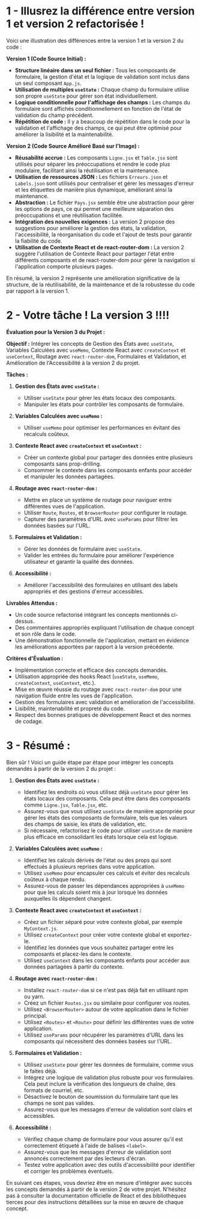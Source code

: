 # 1 - Illusrez la différence entre version 1 et version 2 refactorisée !

Voici une illustration des différences entre la version 1 et la version 2 du code :

**Version 1 (Code Source Initial) :**

- **Structure linéaire dans un seul fichier :** Tous les composants de formulaire, la gestion d'état et la logique de validation sont inclus dans un seul composant `App.js`.
- **Utilisation de multiples `useState` :** Chaque champ du formulaire utilise son propre `useState` pour gérer son état individuellement.
- **Logique conditionnelle pour l'affichage des champs :** Les champs du formulaire sont affichés conditionnellement en fonction de l'état de validation du champ précédent.
- **Répétition de code :** Il y a beaucoup de répétition dans le code pour la validation et l'affichage des champs, ce qui peut être optimisé pour améliorer la lisibilité et la maintenabilité.

**Version 2 (Code Source Amélioré Basé sur l'Image) :**

- **Réusabilité accrue :** Les composants `Ligne.jsx` et `Table.jsx` sont utilisés pour séparer les préoccupations et rendre le code plus modulaire, facilitant ainsi la réutilisation et la maintenance.
- **Utilisation de ressources JSON :** Les fichiers `Erreurs.json` et `Labels.json` sont utilisés pour centraliser et gérer les messages d'erreur et les étiquettes de manière plus dynamique, améliorant ainsi la maintenance.
- **Abstraction :** Le fichier `Pays.jsx` semble être une abstraction pour gérer les options de pays, ce qui permet une meilleure séparation des préoccupations et une réutilisation facilitée.
- **Intégration des nouvelles exigences :** La version 2 propose des suggestions pour améliorer la gestion des états, la validation, l'accessibilité, la réorganisation du code et l'ajout de tests pour garantir la fiabilité du code.
- **Utilisation de Contexte React et de react-router-dom :** La version 2 suggère l'utilisation de Contexte React pour partager l'état entre différents composants et de react-router-dom pour gérer la navigation si l'application comporte plusieurs pages.

En résumé, la version 2 représente une amélioration significative de la structure, de la réutilisabilité, de la maintenance et de la robustesse du code par rapport à la version 1.

# 2 - Votre tâche ! La version 3 !!!!

**Évaluation pour la Version 3 du Projet :**

**Objectif :** Intégrer les concepts de Gestion des États avec `useState`, Variables Calculées avec `useMemo`, Contexte React avec `createContext` et `useContext`, Routage avec `react-router-dom`, Formulaires et Validation, et Amélioration de l'Accessibilité à la version 2 du projet.

**Tâches :**

1. **Gestion des États avec `useState` :**
   - Utiliser `useState` pour gérer les états locaux des composants.
   - Manipuler les états pour contrôler les composants de formulaire.

2. **Variables Calculées avec `useMemo` :**
   - Utiliser `useMemo` pour optimiser les performances en évitant des recalculs coûteux.

3. **Contexte React avec `createContext` et `useContext` :**
   - Créer un contexte global pour partager des données entre plusieurs composants sans prop-drilling.
   - Consommer le contexte dans les composants enfants pour accéder et manipuler les données partagées.

4. **Routage avec `react-router-dom` :**
   - Mettre en place un système de routage pour naviguer entre différentes vues de l'application.
   - Utiliser `Route`, `Routes`, et `BrowserRouter` pour configurer le routage.
   - Capturer des paramètres d'URL avec `useParams` pour filtrer les données basées sur l'URL.

5. **Formulaires et Validation :**
   - Gérer les données de formulaire avec `useState`.
   - Valider les entrées du formulaire pour améliorer l'expérience utilisateur et garantir la qualité des données.

6. **Accessibilité :**
   - Améliorer l'accessibilité des formulaires en utilisant des labels appropriés et des gestions d'erreur accessibles.

**Livrables Attendus :**

- Un code source refactorisé intégrant les concepts mentionnés ci-dessus.
- Des commentaires appropriés expliquant l'utilisation de chaque concept et son rôle dans le code.
- Une démonstration fonctionnelle de l'application, mettant en évidence les améliorations apportées par rapport à la version précédente.

**Critères d'Évaluation :**

- Implémentation correcte et efficace des concepts demandés.
- Utilisation appropriée des hooks React (`useState`, `useMemo`, `createContext`, `useContext`, etc.).
- Mise en œuvre réussie du routage avec `react-router-dom` pour une navigation fluide entre les vues de l'application.
- Gestion des formulaires avec validation et amélioration de l'accessibilité.
- Lisibilité, maintenabilité et propreté du code.
- Respect des bonnes pratiques de développement React et des normes de codage.

# 3 - Résumé : 

Bien sûr ! Voici un guide étape par étape pour intégrer les concepts demandés à partir de la version 2 du projet :

1. **Gestion des États avec `useState` :**
   - Identifiez les endroits où vous utilisez déjà `useState` pour gérer les états locaux des composants. Cela peut être dans des composants comme `Ligne.jsx`, `Table.jsx`, etc.
   - Assurez-vous que vous utilisez `useState` de manière appropriée pour gérer les états des composants de formulaire, tels que les valeurs des champs de saisie, les états de validation, etc.
   - Si nécessaire, refactorisez le code pour utiliser `useState` de manière plus efficace en consolidant les états lorsque cela est logique.

2. **Variables Calculées avec `useMemo` :**
   - Identifiez les calculs dérivés de l'état ou des props qui sont effectués à plusieurs reprises dans votre application.
   - Utilisez `useMemo` pour encapsuler ces calculs et éviter des recalculs coûteux à chaque rendu.
   - Assurez-vous de passer les dépendances appropriées à `useMemo` pour que les calculs soient mis à jour lorsque les données auxquelles ils dépendent changent.

3. **Contexte React avec `createContext` et `useContext` :**
   - Créez un fichier séparé pour votre contexte global, par exemple `MyContext.js`.
   - Utilisez `createContext` pour créer votre contexte global et exportez-le.
   - Identifiez les données que vous souhaitez partager entre les composants et placez-les dans le contexte.
   - Utilisez `useContext` dans les composants enfants pour accéder aux données partagées à partir du contexte.

4. **Routage avec `react-router-dom` :**
   - Installez `react-router-dom` si ce n'est pas déjà fait en utilisant npm ou yarn.
   - Créez un fichier `Routes.jsx` ou similaire pour configurer vos routes.
   - Utilisez `<BrowserRouter>` autour de votre application dans le fichier principal.
   - Utilisez `<Routes>` et `<Route>` pour définir les différentes vues de votre application.
   - Utilisez `useParams` pour récupérer les paramètres d'URL dans les composants qui nécessitent des données basées sur l'URL.

5. **Formulaires et Validation :**
   - Utilisez `useState` pour gérer les données de formulaire, comme vous le faites déjà.
   - Intégrez une logique de validation plus robuste pour vos formulaires. Cela peut inclure la vérification des longueurs de chaîne, des formats de courriel, etc.
   - Désactivez le bouton de soumission du formulaire tant que les champs ne sont pas valides.
   - Assurez-vous que les messages d'erreur de validation sont clairs et accessibles.

6. **Accessibilité :**
   - Vérifiez chaque champ de formulaire pour vous assurer qu'il est correctement étiqueté à l'aide de balises `<label>`.
   - Assurez-vous que les messages d'erreur de validation sont annoncés correctement par des lecteurs d'écran.
   - Testez votre application avec des outils d'accessibilité pour identifier et corriger les problèmes éventuels.

En suivant ces étapes, vous devriez être en mesure d'intégrer avec succès les concepts demandés à partir de la version 2 de votre projet. N'hésitez pas à consulter la documentation officielle de React et des bibliothèques tierces pour des instructions détaillées sur la mise en œuvre de chaque concept.
